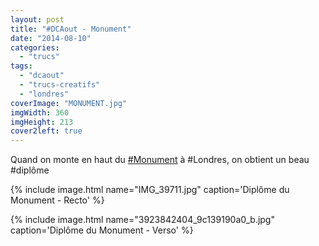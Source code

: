 ```yaml
---
layout: post
title: "#DCAout - Monument"
date: "2014-08-10"
categories: 
  - "trucs"
tags: 
  - "dcaout"
  - "trucs-creatifs"
  - "londres"
coverImage: "MONUMENT.jpg"
imgWidth: 360
imgHeight: 213
cover2left: true
---
```


Quand on monte en haut du [#Monument](https://www.google.com/maps/@51.51014,-0.08594,1181m/data=!3m1!1e3) à #Londres, on obtient un beau #diplôme

{% include image.html name="IMG_39711.jpg" caption='Diplôme du Monument - Recto' %}

{% include image.html name="3923842404_9c139190a0_b.jpg" caption='Diplôme du Monument - Verso' %}
